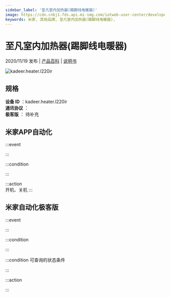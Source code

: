 ```yaml
---
sidebar_label: '至凡室内加热器(踢脚线电暖器)'
image: https://cdn.cnbj1.fds.api.mi-img.com/iotweb-user-center/developer_16790478079149i32mEvs.png?GalaxyAccessKeyId=AKVGLQWBOVIRQ3XLEW&Expires=9223372036854775807&Signature=+GQp3xwQ4W10sJSiAnNPgm9qwSg=
keywords: 米家, 其他品牌, 至凡室内加热器(踢脚线电暖器), 
---
```

# 至凡室内加热器(踢脚线电暖器)

2020/11/19 发布 | [产品百科](https://home.mi.com/webapp/content/baike/product/index.html?model=kadeer.heater.l220ir/) | [说明书](https://home.mi.com/views/introduction.html?model=kadeer.heater.l220ir&region=cn)

![kadeer.heater.l220ir](https://cdn.cnbj1.fds.api.mi-img.com/iotweb-user-center/developer_16790478079149i32mEvs.png?GalaxyAccessKeyId=AKVGLQWBOVIRQ3XLEW&Expires=9223372036854775807&Signature=+GQp3xwQ4W10sJSiAnNPgm9qwSg=)

## 规格  
> 
**设备 ID** ：kadeer.heater.l220ir  
**通讯协议** ：  
**极客版**  ： 待补充 


## 米家APP自动化  

:::event  

:::

:::condition  

:::

:::action   
开机、关机
:::

## 米家自动化极客版  

:::event  

:::

:::condition  

:::

:::condition 可查询的状态条件  

:::

:::action  

:::

        
